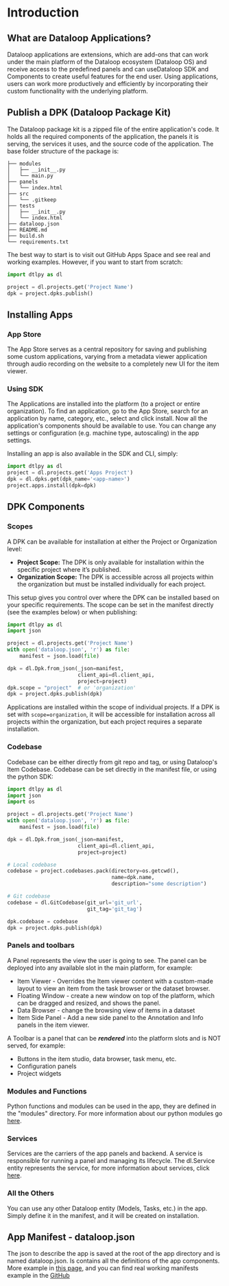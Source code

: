# Introduction

## What are Dataloop Applications?

Dataloop applications are extensions, which are add-ons that can work under the main platform of the Dataloop
ecosystem (Dataloop OS) and receive access to the predefined panels and can useDataloop SDK and Components to create
useful features for the end user.
Using applications, users can work more productively and efficiently by incorporating their custom functionality with
the underlying platform.

## Publish a DPK (Dataloop Package Kit)

The Dataloop package kit is a zipped file of the entire application's code.
It holds all the required components of the application, the panels it is serving, the services it uses, and the source
code of the application.
The base folder structure of the package is:

```
├── modules
│   ├── __init__.py
│   └── main.py
├── panels
│   └── index.html
├── src
│   └── .gitkeep
├── tests
│   ├── __init__.py
│   └── index.html
├── dataloop.json
├── README.md
├── build.sh
└── requirements.txt
```

The best way to start is to visit out GitHub Apps Space and see real and working examples. However, if you want to start
from scratch:

```python
import dtlpy as dl

project = dl.projects.get('Project Name')
dpk = project.dpks.publish()

```

## Installing Apps

### App Store

The App Store serves as a central repository for saving and publishing some custom applications, varying from a metadata
viewer application through audio recording on the website to a completely new UI for the item viewer.

### Using SDK

The Applications are installed into the platform (to a project or entire organization). To find an application, go to
the App Store, search for an application by name, category, etc., select and click install.
Now all the application's components should be available to use.
You can change any settings or configuration (e.g. machine type, autoscaling) in the app settings.

Installing an app is also available in the SDK and CLI, simply:

```python
import dtlpy as dl
project = dl.projects.get('Apps Project')
dpk = dl.dpks.get(dpk_name='<app-name>')
project.apps.install(dpk=dpk)
```

## DPK Components

### Scopes

A DPK can be available for installation at either the Project or Organization level:

* **Project Scope:** The DPK is only available for installation within the specific project where it’s published.
* **Organization Scope:** The DPK is accessible across all projects within the organization but must be installed
  individually for each project.

This setup gives you control over where the DPK can be installed based on your specific requirements.
The scope can be set in the manifest directly (see the examples below) or when publishing:
```python
import dtlpy as dl
import json

project = dl.projects.get('Project Name')
with open('dataloop.json', 'r') as file:
    manifest = json.load(file)

dpk = dl.Dpk.from_json(_json=manifest,
                       client_api=dl.client_api,
                       project=project)
dpk.scope = "project"  # or 'organization'
dpk = project.dpks.publish(dpk)

```

Applications are installed within the scope of individual projects.
If a DPK is set with `scope=organization`, it will be accessible for installation across all projects within the organization, but each project requires a separate installation.

### Codebase
Codebase can be either directly from git repo and tag, or using Dataloop's Item Codebase.
Codebase can be set directly in the manifest file, or using the python SDK:

```python
import dtlpy as dl
import json
import os

project = dl.projects.get('Project Name')
with open('dataloop.json', 'r') as file:
    manifest = json.load(file)

dpk = dl.Dpk.from_json(_json=manifest,
                       client_api=dl.client_api,
                       project=project)

# Local codebase
codebase = project.codebases.pack(directory=os.getcwd(),
                                  name=dpk.name,
                                  description="some description")

# Git codebase
codebase = dl.GitCodebase(git_url='git_url',
                          git_tag='git_tag')

dpk.codebase = codebase
dpk = project.dpks.publish(dpk)

```

### Panels and toolbars

A Panel represents the view the user is going to see.
The panel can be deployed into any available slot in the main platform, for example:

* Item Viewer - Overrides the Item viewer content with a custom-made layout to view an item from the task browser or the
  dataset browser.
* Floating Window - create a new window on top of the platform, which can be dragged and resized, and shows the panel.
* Data Browser - change the browsing view of items in a dataset
* Item Side Panel - Add a new side panel to the Annotation and Info panels in the item viewer.

A Toolbar is a panel that can be ***rendered*** into the platform slots and is NOT served, for example:

* Buttons in the item studio, data browser, task menu, etc.
* Configuration panels
* Project widgets

### Modules and Functions

Python functions and modules can be used in the app, they are defined in the "modules" directory. For more information
about our python modules go [here](https://developers.dataloop.ai/tutorials/faas/single_function_rgb_to_gray/chapter/).

### Services

Services are the carriers of the app panels and backend. A service is responsible for running a panel and managing its
lifecycle. The dl.Service entity represents the service, for more information about services,
click [here](https://developers.dataloop.ai/tutorials/faas/single_function_rgb_to_gray/chapter/).

### All the Others

You can use any other Dataloop entity (Models, Tasks, etc.) in the app. Simply define it in the manifest, and it will be
created on installation.

## App Manifest - dataloop.json

The json to describe the app is saved at the root of the app directory and is named dataloop.json. Is contains all the
definitions of the app components.
More example in [this page](https://developers.dataloop.ai/tutorials/applications/dpk_examples/chapter/), and you can
find real working manifests example in the [GitHub](https://github.com/dataloop-ai-apps)

